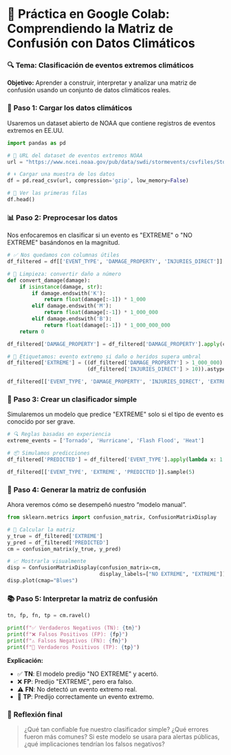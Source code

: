 # 🧪 **Práctica en Google Colab: Comprendiendo la Matriz de Confusión con Datos Climáticos**

### 🔍 Tema: Clasificación de eventos extremos climáticos

**Objetivo:** Aprender a construir, interpretar y analizar una matriz de confusión usando un conjunto de datos climáticos reales.

### 🔗 **Paso 1: Cargar los datos climáticos**

Usaremos un dataset abierto de NOAA que contiene registros de eventos extremos en EE.UU.

```python
import pandas as pd

# 📂 URL del dataset de eventos extremos NOAA
url = "https://www.ncei.noaa.gov/pub/data/swdi/stormevents/csvfiles/StormEvents_details-ftp_v1.0_d2023_c20240311.csv.gz"

# ⬇️ Cargar una muestra de los datos
df = pd.read_csv(url, compression='gzip', low_memory=False)

# 👀 Ver las primeras filas
df.head()
```

### 📊 **Paso 2: Preprocesar los datos**

Nos enfocaremos en clasificar si un evento es "EXTREME" o "NO EXTREME" basándonos en la magnitud.

```python
# ✅ Nos quedamos con columnas útiles
df_filtered = df[['EVENT_TYPE', 'DAMAGE_PROPERTY', 'INJURIES_DIRECT']].dropna()

# 🧹 Limpieza: convertir daño a número
def convert_damage(damage):
    if isinstance(damage, str):
        if damage.endswith('K'):
            return float(damage[:-1]) * 1_000
        elif damage.endswith('M'):
            return float(damage[:-1]) * 1_000_000
        elif damage.endswith('B'):
            return float(damage[:-1]) * 1_000_000_000
    return 0

df_filtered['DAMAGE_PROPERTY'] = df_filtered['DAMAGE_PROPERTY'].apply(convert_damage)

# 🎯 Etiquetamos: evento extremo si daño o heridos supera umbral
df_filtered['EXTREME'] = ((df_filtered['DAMAGE_PROPERTY'] > 1_000_000) | 
                          (df_filtered['INJURIES_DIRECT'] > 10)).astype(int)

df_filtered[['EVENT_TYPE', 'DAMAGE_PROPERTY', 'INJURIES_DIRECT', 'EXTREME']].head()
```

### 🤖 **Paso 3: Crear un clasificador simple**

Simularemos un modelo que predice "EXTREME" solo si el tipo de evento es conocido por ser grave.

```python
# 🔍 Reglas basadas en experiencia
extreme_events = ['Tornado', 'Hurricane', 'Flash Flood', 'Heat']

# 📦 Simulamos predicciones
df_filtered['PREDICTED'] = df_filtered['EVENT_TYPE'].apply(lambda x: 1 if x in extreme_events else 0)

df_filtered[['EVENT_TYPE', 'EXTREME', 'PREDICTED']].sample(5)
```

### 🧩 **Paso 4: Generar la matriz de confusión**

Ahora veremos cómo se desempeñó nuestro “modelo manual”.

```python
from sklearn.metrics import confusion_matrix, ConfusionMatrixDisplay

# 🎯 Calcular la matriz
y_true = df_filtered['EXTREME']
y_pred = df_filtered['PREDICTED']
cm = confusion_matrix(y_true, y_pred)

# 📈 Mostrarla visualmente
disp = ConfusionMatrixDisplay(confusion_matrix=cm,
                              display_labels=["NO EXTREME", "EXTREME"])
disp.plot(cmap="Blues")
```

### 📚 **Paso 5: Interpretar la matriz de confusión**

```python
tn, fp, fn, tp = cm.ravel()

print(f"✅ Verdaderos Negativos (TN): {tn}")
print(f"❌ Falsos Positivos (FP): {fp}")
print(f"⚠️ Falsos Negativos (FN): {fn}")
print(f"🎯 Verdaderos Positivos (TP): {tp}")
```

**Explicación:**

- ✅ **TN**: El modelo predijo "NO EXTREME" y acertó.
- ❌ **FP**: Predijo "EXTREME", pero era falso.
- ⚠️ **FN**: No detectó un evento extremo real.
- 🎯 **TP**: Predijo correctamente un evento extremo.

### 🧠 **Reflexión final**

> ¿Qué tan confiable fue nuestro clasificador simple? ¿Qué errores fueron más comunes?
>  Si este modelo se usara para alertas públicas, ¿qué implicaciones tendrían los falsos negativos?